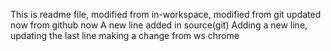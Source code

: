 This is readme file, modified from in-workspace, modified from git updated now from github now
A new line added in source(git) 
Adding a new line, updating the last line
making a change from ws chrome
